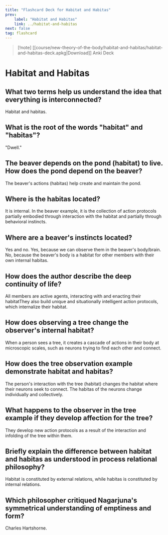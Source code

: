 ```yaml
---
title: "Flashcard Deck for Habitat and Habitas"
prev:
    label: "Habitat and Habitas"
    link: ../habitat-and-habitas
next: false
tag: flashcard
---
```


> [!note] [[course/new-theory-of-the-body/habitat-and-habitas/habitat-and-habitas-deck.apkg|Download]] Anki Deck


# Habitat and Habitas

## What two terms help us understand the idea that everything is interconnected?

Habitat and habitas.

## What is the root of the words "habitat" and "habitas"?

"Dwell."

## The beaver depends on the pond (habitat) to live. How does the pond depend on the beaver?

The beaver's actions (habitas) help create and maintain the pond.

## Where is the habitas located?

It is internal. In the beaver example, it is the collection of action protocols partially embodied through interaction with the habitat and partially through behavioral instincts.

## Where are a beaver's instincts located?

Yes and no. Yes, because we can observe them in the beaver's body/brain. No, because the beaver's body is a habitat for other members with their own internal habitas.

## How does the author describe the deep continuity of life?

All members are active agents, interacting with and enacting their habitatThey also build unique and situationally intelligent action protocols, which internalize their habitat.

## How does observing a tree change the observer's internal habitat?

When a person sees a tree, it creates a cascade of actions in their body at microscopic scales, such as neurons trying to find each other and connect.

## How does the tree observation example demonstrate habitat and habitas?

The person's interaction with the tree (habitat) changes the habitat where their neurons seek to connect. The habitas of the neurons change individually and collectively.

## What happens to the observer in the tree example if they develop affection for the tree?

They develop new action protocols as a result of the interaction and infolding of the tree within them.

## Briefly explain the difference between habitat and habitas as understood in process relational philosophy?

Habitat is constituted by external relations, while habitas is constituted by internal relations.

## Which philosopher critiqued Nagarjuna's symmetrical understanding of emptiness and form?

Charles Hartshorne.

